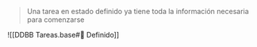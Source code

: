 > Una tarea en estado definido ya tiene toda la información necesaria para comenzarse

![[DDBB Tareas.base#🔵 Definido]]
